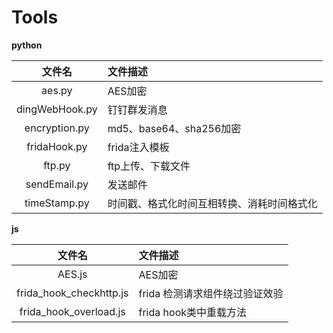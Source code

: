 # Tools

**python**
    
|文件名|文件描述|
|:-----:|:-----|
|aes.py|AES加密|
|dingWebHook.py|钉钉群发消息|
|encryption.py|md5、base64、sha256加密|
|fridaHook.py|frida注入模板|
|ftp.py|ftp上传、下载文件|
|sendEmail.py| 发送邮件|
|timeStamp.py| 时间戳、格式化时间互相转换、消耗时间格式化|

**js**

 |文件名|文件描述|
|:-----:|:-----|
|AES.js|AES加密|
|frida_hook_checkhttp.js|frida 检测请求组件绕过验证效验|
|frida_hook_overload.js|frida hook类中重载方法|